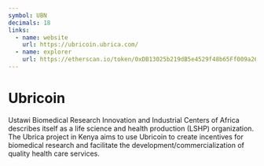 ```yaml
---
symbol: UBN
decimals: 18
links:
  - name: website
    url: https://ubricoin.ubrica.com/
  - name: explorer
    url: https://etherscan.io/token/0xDB13025b219dB5e4529f48b65Ff009a26B6Ae733
---
```


# Ubricoin

Ustawi Biomedical Research Innovation and Industrial Centers of Africa describes itself as a life science and health production (LSHP) organization. The Ubrica project in Kenya aims to use Ubricoin to create incentives for biomedical research and facilitate the development/commercialization of quality health care services.
